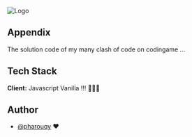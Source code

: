 
![Logo](https://static.codingame.com/assets/logo_clash_of_code.2c6acc90.png)


## Appendix

The solution code of my many clash of code on codingame ...


## Tech Stack

**Client:** Javascript Vanilla !!! 🍧🧁🍭


## Author

- [@pharouqy](https://github.com/pharouqy) ❤️

